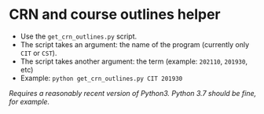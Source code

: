 # CRN and course outlines helper

* Use the `get_crn_outlines.py` script.
* The script takes an argument: the name of the program (currently only `CIT` or `CST`).
* The script takes another argument: the term (example: `202110`, `201930`, etc)
* Example: `python get_crn_outlines.py CIT 201930`

*Requires a reasonably recent version of Python3. Python 3.7 should be fine, for example.*
